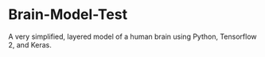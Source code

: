 # Brain-Model-Test
A very simplified, layered model of a human brain using Python, Tensorflow 2, and Keras.
